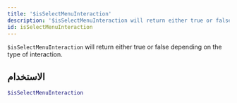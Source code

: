 ```yaml
---
title: '$isSelectMenuInteraction'
description: '$isSelectMenuInteraction will return either true or false depending on the type of the interaction.'
id: isSelectMenuInteraction
---
```


`$isSelectMenuInteraction` will return either true or false depending on the type of interaction.

## الاستخدام

```php
$isSelectMenuInteraction
```
